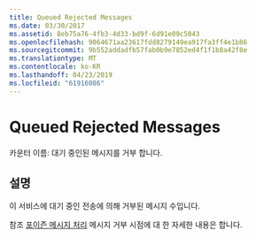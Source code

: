 ```yaml
---
title: Queued Rejected Messages
ms.date: 03/30/2017
ms.assetid: 8eb75a76-4fb3-4d33-bd9f-6d91e09c5843
ms.openlocfilehash: 9864671aa23617fdd8279149ea917fa3ff4e1b86
ms.sourcegitcommit: 9b552addadfb57fab0b9e7852ed4f1f1b8a42f8e
ms.translationtype: MT
ms.contentlocale: ko-KR
ms.lasthandoff: 04/23/2019
ms.locfileid: "61916086"
---
```

# <a name="queued-rejected-messages"></a>Queued Rejected Messages
카운터 이름: 대기 중인된 메시지를 거부 합니다.  
  
## <a name="description"></a>설명  
 이 서비스에 대기 중인 전송에 의해 거부된 메시지 수입니다.  
  
 참조 [포이즌 메시지 처리](https://go.microsoft.com/fwlink/?LinkID=96233) 메시지 거부 시점에 대 한 자세한 내용은 합니다.
